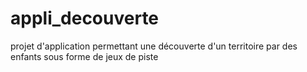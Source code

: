# appli_decouverte 
projet d'application permettant une découverte d'un territoire par des enfants sous forme de jeux de piste
